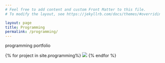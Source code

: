 ```yaml
---
# Feel free to add content and custom Front Matter to this file.
# To modify the layout, see https://jekyllrb.com/docs/themes/#overriding-theme-defaults

layout: page
title: Programming
permalink: /programming/
---
```

programming portfolio

<div>
{% for project in site.programming%}
	<img src="{{ site.url }}{{ project.image_path }}"/>	
{% endfor %}
</div>
